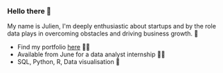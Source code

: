 ### Hello there 👋

My name is Julien, I'm deeply enthusiastic about startups and by the role data plays in overcoming obstacles and driving business growth. 🌱

- Find my portfolio <a href="https://github.com/julienhourt/My-Portfolio">here</a> 👨‍💻
- Available from June for a data analyst internship 👨‍🎓
- SQL, Python, R, Data visualisation 💼







